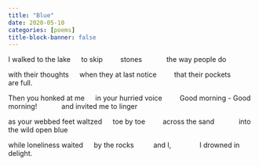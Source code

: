 ```yaml
---
title: "Blue"
date: 2020-05-10
categories: [poems]
title-block-banner: false
---
```

I walked to the lake
&emsp; to skip
&emsp;&emsp; stones
&emsp;&emsp;&emsp; the way people do

with their thoughts
&emsp; when they at last notice
&emsp;&emsp; that their pockets
&emsp;&emsp;&emsp; are full.

Then you honked at me
&emsp; in your hurried voice
&emsp;&emsp; Good morning - Good morning!
&emsp;&emsp;&emsp; and invited me to linger

as your webbed feet waltzed
&emsp; toe by toe
&emsp;&emsp; across the sand
&emsp;&emsp;&emsp; into the wild open blue

while loneliness waited
&emsp; by the rocks
&emsp; &emsp; and I,
&emsp; &emsp; &emsp; I drowned in delight.
